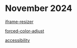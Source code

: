 # November 2024

[iframe-resizer](https://github.com/davidjbradshaw/iframe-resizer)

[forced-color-adjust](https://developer.mozilla.org/en-US/docs/Web/CSS/forced-color-adjust)

[accessibility](https://designsystem.digital.gov/documentation/accessibility/)
